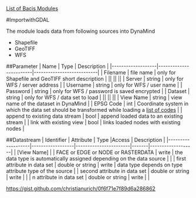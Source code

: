 [List of Bacis Modules](List_of_Basic_Modules.md)

#ImportwithGDAL

The module loads data from following sources into DynaMind

- Shapefile
- GeoTIFF
- WFS

##Parameter
|        Name       |          Type          |       Description         | 
|-------------------|------------------------|---------------------------|
| Filename     | file name | only for Shapefile and GeoTIFF short description         |
|| || ||
| Server     | string | only for WFS / server address        |
| Username     | string | only for WFS / user name       |
| Password     | string | only for WFS / password is saved encrypted  |
| Dataset     | string | only for WFS / data set to load  |
|| || ||
| View Name     | string | view name of the dataset in DynaMind  |
| EPSG Code     | int | Coordinate system in which the data set should be transformed while loading a [list of codes](http://spatialreference.org/ref/epsg/)  |
| append to existing data stream     | bool | append loaded data to an existing stream  |
| link with existing view     | bool | links loaded nodes with existing nodes |

##Datastream
|     Identifier    |     Attribute    |      Type             |Access |    Description    |
|-------------------|------------------|-----------------------|-------|-------------------|
| [View Name] |                  | FACE or EDGE or NODE or RASTERDATA   | write  | the data type is automatically assigned depending on the data source |
|                   | first attribute in data set  | double or string | write | data type depends on type attribute type of the source |
 | second attribute in data set  | double or string | write |  |
 | n attribute in data set  | double or string | write |  |
 
 https://gist.github.com/christianurich/0f6f71e7f89d6a286862
